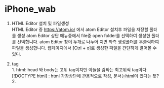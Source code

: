 # iPhone_wab

1. HTML Editor 설치 및 파일생성      
       HTML Editor 중 https://atom.io/ 에서 atom Editor 설치후 파일을 저장할 폴더를 생성
       atom Editor 상단 메뉴중에서 file중 open folder를 선택하여 생성한 폴더를 선택합니다.
        atom Editor 창이 두개로 나누어 지면 좌측 생성폴더를 우클릭하여 파일을 생성합니다.
        웹페이지에서 [Ctrl + o]로 생성한 파일을 간단하게 열어볼 수 있다.



2. tag        
       1. html: head 와 body는 고위 tag이지만 이둘을 감싸는 최고위직 tag이다.   
      [!DOCTYPE html] : html 가장상단에 관용적으로 작성, 문서는html이 있다는 뜻?
        2.



   

